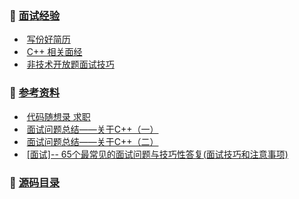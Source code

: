 ### :walking: [面试经验](https://github.com/HaihuaHaihua/TechStack/blob/master/CareerPlan/Interview/README.md)

* ​	[写份好简历](https://github.com/HaihuaHaihua/TechStack/blob/master/CareerPlan/Interview/写好简历.md)
* ​	[C++ 相关面经](https://github.com/HaihuaHaihua/TechStack/blob/master/CareerPlan/Interview/C++面经.md)
* ​	[非技术开放题面试技巧](https://github.com/HaihuaHaihua/TechStack/blob/master/CareerPlan/Interview/非技术开放题面试技巧.md)

### :mag_right: [参考资料]()

* ​    [代码随想录 求职](https://programmercarl.com/%E5%89%8D%E5%BA%8F/%E7%A8%8B%E5%BA%8F%E5%91%98%E7%AE%80%E5%8E%86.html)
* ​    [面试问题总结——关于C++（一）](https://blog.csdn.net/qq_45445740/article/details/120461983)
* ​    [面试问题总结——关于C++（二）](https://blog.csdn.net/qq_45445740/article/details/120507448)
* ​    [[面试]-- 65个最常见的面试问题与技巧性答复(面试技巧和注意事项)](https://blog.csdn.net/high2011/article/details/59481137)

### :bookmark: [源码目录](https://github.com/HaihuaHaihua/TechStack/tree/master/CareerPlan/Interview)

